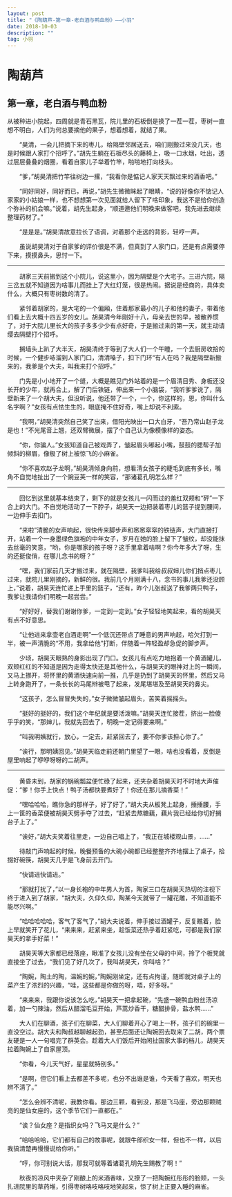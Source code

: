 ```yaml
---
layout: post
title: "《陶葫芦-第一章-老白酒与鸭血粉》——小羽"
date: 2018-10-03
description: ""
tag: 小羽
---
```


# 陶葫芦

## 第一章，老白酒与鸭血粉

从被种进小院起，四周就是青石黑瓦，院儿里的石板倒是换了一茬一茬，枣树一直想不明白，人们为何总要摘他的果子，想着想着，就结了果。  

&emsp;&emsp;“昊清，一会儿把摘下来的枣儿，给隔壁邻居送去，咱们刚搬过来没几天，也是时候跟人家打个招呼了。”胡先生躺在石板尽头的藤椅上，吸一口水烟，吐出，透过层层叠叠的烟圈，看着自家儿子举着竹竿，啪啪地打向枝头。  

&emsp;&emsp;“爹，”胡昊清把竹竿往树边一撂，“我看你是惦记人家天天飘过来的酒香吧。”  

&emsp;&emsp;“同好同好，同好而已，再说，”胡先生微微眯起了眼睛，“说的好像你不惦记人家家的小姑娘一样，也不想想第一次见面就给人留下了啥印象，我这不是给你创造个弥补的机会嘛。”说着，胡先生起身，“顺道邀他们明晚来做客吧，我先进去继续整理药材了。”  

&emsp;&emsp;“是是是。”胡昊清故意拉长了语调，对着那个走远的背影，轻哼一声。  

&emsp;&emsp;虽说胡昊清对于自家爹的评价很是不满，但真到了人家门口，还是有点需要停下来，摸摸鼻头，思忖一下。  

* * *

&emsp;&emsp;胡家三天前搬到这个小院儿，说这里小，因为隔壁是个大宅子。三进六院，隔三岔五就不知道因为啥事儿而挂上了大红灯笼，很是热闹。据说是经商的，具体卖什么，大概只有枣树数的清了。  

&emsp;&emsp;紧邻着胡家的，是大宅的一个偏厢，住着那家最小的儿子和他的妻子，带着他们看上去大概十四五岁的女儿。胡昊清今年刚好十八，母亲去世的早，被散养惯了，对于大院儿里长大的孩子多多少少有点好奇，于是搬过来的第一天，就主动请缨去隔壁打个招呼。  

&emsp;&emsp;搁墙头上趴了大半天，胡昊清终于等到了大人们一个午睡，一个去厨房收拾的时候，一个健步哧溜到人家门口，清清嗓子，扣下门环“有人在吗？我是隔壁新搬来的，我爹是个大夫，叫我来打个招呼。”  

&emsp;&emsp;门先是小小地开了一个缝，大概是瞧见门外站着的是一个眉清目秀、身板还没长开的少年，就再合上，解了门后铁链，伸出来一个小脑袋，“我听爹爹说了，隔壁新来了一个胡大夫，但没听说，他还带了一个，一个，你这样的，恩，你叫什么名字啊？”女孩有点怯生生的，眼底掩不住好奇，嘴上却说不利索。  

&emsp;&emsp;“我啊，”胡昊清突然自己笑了出来，借阳光映出一口大白牙，“吾乃常山赵子龙是也！”不光尾音上翘，还双臂微展，摆了个自己认为像模像样的姿态。  

&emsp;&emsp;“你，你骗人。”女孩知道自己被戏弄了，皱起眉头嘟起小嘴，鼓鼓的腮帮子加倾斜的柳眉，像极了树上被惊飞的小麻雀。  

&emsp;&emsp;“你不喜欢赵子龙啊，”胡昊清倾身向前，想看清女孩子的睫毛到底有多长，嘴角不自觉地扯出了一个豌豆荚一样的笑容，“那诸葛孔明怎么样？”  

* * *

&emsp;&emsp;回忆到这里就基本结束了，剩下的就是女孩儿一闪而过的羞红双颊和“砰”一下合上的大门。不自觉地活动了一下脖子，胡昊天一边把装着枣儿的篮子提到腰间，一边伸手去扣门。  

&emsp;&emsp;“来啦”清脆的女声响起，很快传来脚步声和窸窸窣窣的铁链声，大门直接打开，站着一个一身墨绿色旗袍的中年女子，岁月在她的脸上留下了皱纹，却没能抹去丝毫的笑意，“哟，你是哪家的孩子呀？这手里拿着啥啊？你今年多大了呀，生的还挺俊俏，在哪儿念书的呀？”  

&emsp;&emsp;“嘿，我们家前几天才搬过来，就在隔壁，我爹叫我给叔叔婶儿你们捎点枣儿过来，就院儿里刚摘的，新鲜的很。我前几个月刚满十八，念书的事儿我爹还没顾上，”说着，胡昊天连忙递上手里的篮子，“还有，昨个儿张叔送了我爹两只鸭子，我爹让我请你们明晚一起尝尝。”  

&emsp;&emsp;“好好好，替我们谢谢你爹，一定到一定到。”女子轻轻地笑起来，看的胡昊天有点不好意思。  

&emsp;&emsp;“让他进来拿壶老白酒走啊”一个低沉还带点了睡意的男声响起，哈欠打到一半，被一声清脆的“不用，我拿给他”打断，伴随着一阵轻盈却急促的脚步声。  

&emsp;&emsp;少顷，胡昊天眼熟的身影出现了门口。女孩儿有点吃力地抱着一个黄酒罐儿，双颊红红的不知道是因为走得太快还是其他什么，与胡昊天的眼神对上的一瞬间，又马上挪开，将怀里的黄酒快速向前一推，几乎是扔到了胡昊天的怀里，然后又马上转身跑开了，一条长长的马尾辫被甩了起来，发尾堪堪及至胡昊天的鼻尖。  

&emsp;&emsp;“这孩子，怎么冒冒失失的，”女子微微皱起眉头，苦笑着摇摇头。  

&emsp;&emsp;“挺好的挺好的，我们这个年纪就是要活泼嘛。”胡昊天连忙接茬，挤出一脸傻乎乎的笑，“那婶儿，我就先回去了，明晚一定记得要来啊。”  

&emsp;&emsp;“叫我明姨就行，放心，一定去，赶紧回去了，要不你爹该担心你了。”  

&emsp;&emsp;“诶行，那明姨回见。”胡昊天临走前还朝门里望了一眼，啥也没看着，反倒是屋里响起了咿咿呀呀的二胡声。  

* * *

&emsp;&emsp;黄昏未到，胡家的锅碗瓢盆便忙碌了起来，还夹杂着胡昊天时不时地大声催促：“爹！你手上快点！鸭子汤都快要煮好了！你还在那儿摘香菜！”  

&emsp;&emsp;“嘿哈哈哈，瞧你急的那样子，好了好了，”胡大夫从板凳上起身，捶捶腰，手上一筐的香菜便被胡昊天劈手夺了过去，“赶紧去熬糖藕，藕片我已经给你切好搁台子上了。”  

&emsp;&emsp;“诶好，”胡大夫笑着往里走，一边自己唱上了，“我正在城楼观山景，……”  

&emsp;&emsp;待敲门声响起的时候，晚餐预备的大碗小碗都已经整整齐齐地摆上了桌子，拾掇好碗筷，胡昊天几乎是飞身前去开门。  

&emsp;&emsp;“快请进快请进。”  

&emsp;&emsp;“那就打扰了，”以一身长袍的中年男人为首，陶家三口在胡昊天热切的注视下终于进入到了胡家，“胡大夫，久仰久仰，陶某今天就带了一罐花雕，不知道能不能尽兴啊。”  

&emsp;&emsp;“哈哈哈哈哈，客气了客气了，”胡大夫说着，伸手接过酒罐子，反复瞧着，脸上早就笑开了花儿，“来来来，赶紧来坐，趁饭菜还热乎着赶紧吃，可都是我们家昊天的拿手好菜！”  

&emsp;&emsp;胡昊天等大家都已经落座，瞅准了女孩儿没有坐在父母的中间，拎了个板凳就直接坐了过去，“我们见了好几次了，我叫胡昊天，你叫啥？”  

&emsp;&emsp;“陶婉，陶土的陶，温婉的婉，”陶婉刚坐定，还有点拘谨，随即就对桌子上的菜产生了浓烈的兴趣，“哇，这些都是你做的呀，唔，好多呀。”  

&emsp;&emsp;“来来来，我跟你说该怎么吃，”胡昊天一把拿起碗，“先盛一碗鸭血粉丝汤凉着，加一勺辣油，然后从醋溜毛豆开始，芦蒿炒香干，糖醋排骨，盐水鸭……”  

&emsp;&emsp;大人们在聊酒，孩子们在聊菜，大人们聊着开心了喝上一杯，孩子们的碗里一直没空过。胡大夫和陶叔越聊越起劲，甚至后面还让陶婉回去取来了二胡，两个票友硬是一人一句唱完了群英会。趁着大人们饭后开始闲扯国家大事的档儿，胡昊天拉着陶婉上了自家屋顶。  

&emsp;&emsp;“你看，今儿天气好，星星就特别多。”  

&emsp;&emsp;“是啊，但它们看上去都差不多呢，也分不出谁是谁，今天看了喜欢，明天也辨不清了。”  

&emsp;&emsp;“怎么会辨不清呢，我教你看。那边三颗，看到没，那是飞马座，旁边那颗贼亮的是仙女座的，这个季节它们一直都在。”  

&emsp;&emsp;“诶？仙女座？是指织女吗？飞马又是什么？”  

&emsp;&emsp;“哈哈哈哈，它们都有自己的故事呢，就跟牛郎织女一样，但也不一样，以后我搞清楚再慢慢说给你听。”  

&emsp;&emsp;“哼，你可别说大话，那我可就等着诸葛孔明先生赐教了啊！”  

&emsp;&emsp;秋夜的凉风中夹杂了刚酿上的米酒香味，又撩了一把陶婉红彤彤的脸颊，一头扎进院里的草药堆，引得枣树咯吱咯吱地笑起来，惊了树上正要入睡的麻雀。  
